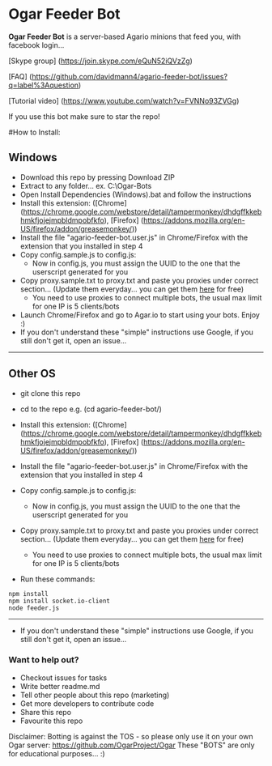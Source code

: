 Ogar Feeder Bot
======
**Ogar Feeder Bot** is a server-based Agario minions that feed you, with facebook login...

[Skype group] (https://join.skype.com/eQuN52iQVzZg)

[FAQ] (https://github.com/davidmann4/agario-feeder-bot/issues?q=label%3Aquestion)

[Tutorial video] (https://www.youtube.com/watch?v=FVNNo93ZVGg)

If you use this bot make sure to star the repo!


#How to Install:

**Windows**
----------------------

* Download this repo by pressing Download ZIP
* Extract to any folder... ex. C:\Ogar-Bots
* Open Install Dependencies (Windows).bat and follow the instructions
* Install this extension: ([Chrome] (https://chrome.google.com/webstore/detail/tampermonkey/dhdgffkkebhmkfjojejmpbldmpobfkfo), [Firefox] (https://addons.mozilla.org/en-US/firefox/addon/greasemonkey/))
* Install the file "agario-feeder-bot.user.js" in Chrome/Firefox with the extension that you installed in step 4
* Copy config.sample.js to config.js:
  * Now in config.js, you must assign the UUID to the one that the userscript generated for you
* Copy proxy.sample.txt to proxy.txt and paste you proxies under correct section... (Update them everyday... you can get them [here](http://vip-socks24.blogspot.com/?m=1) for free)
  * You need to use proxies to connect multiple bots, the usual max limit for one IP is 5 clients/bots
* Launch Chrome/Firefox and go to Agar.io to start using your bots. Enjoy :)
* If you don't understand these "simple" instructions use Google, if you still don't get it, open an issue...

----------------------


**Other OS**
----------------------

* git clone this repo
* cd to the repo e.g. (cd agario-feeder-bot/)
* Install this extension: ([Chrome] (https://chrome.google.com/webstore/detail/tampermonkey/dhdgffkkebhmkfjojejmpbldmpobfkfo), [Firefox] (https://addons.mozilla.org/en-US/firefox/addon/greasemonkey/))
* Install the file "agario-feeder-bot.user.js" in Chrome/Firefox with the extension that you installed in step 4
* Copy config.sample.js to config.js:
  * Now in config.js, you must assign the UUID to the one that the userscript generated for you
* Copy proxy.sample.txt to proxy.txt and paste you proxies under correct section... (Update them everyday... you can get them [here](http://vip-socks24.blogspot.com/?m=1) for free)
  * You need to use proxies to connect multiple bots, the usual max limit for one IP is 5 clients/bots

* Run these commands:

```
npm install
npm install socket.io-client
node feeder.js
```
----------------------
* If you don't understand these "simple" instructions use Google, if you still don't get it, open an issue...




### Want to help out?

* Checkout issues for tasks
* Write better readme.md
* Tell other people about this repo (marketing)
* Get more developers to contribute code
* Share this repo
* Favourite this repo


Disclaimer: 
Botting is against the TOS - so please only use it on your own Ogar server: https://github.com/OgarProject/Ogar
These "BOTS" are only for educational purposes... :)
